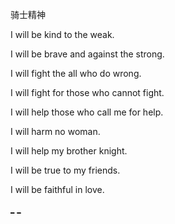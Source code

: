 
骑士精神

I will be kind to the weak.

I will be brave and against the strong.

I will fight the all who do wrong.

I will fight for those who cannot fight.

I will help those who call me for help.

I will harm no woman.

I will help my brother knight.

I will be true to my friends.

I will be faithful in love.


[_](https://zh.wikipedia.org/wiki/騎士精神)
[_](http://bike.baidu.com/item/骑士宣言)

